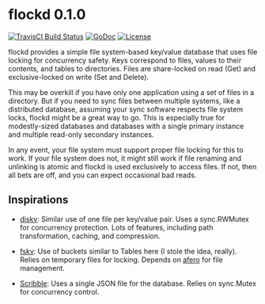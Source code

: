 flockd 0.1.0
============

[![TravisCI Build Status](https://img.shields.io/travis/iovation/flockd/master.svg)](https://travis-ci.org/iovation/flockd)
[![GoDoc](https://img.shields.io/badge/godoc-flockd-blue.svg)](https://godoc.org/github.com/iovation/flockd)
[![License](https://img.shields.io/github/license/mashape/apistatus.svg)](https://github.com/iovation/flockd/blob/master/LICENSE)

flockd provides a simple file system-based key/value database that uses file
locking for concurrency safety. Keys correspond to files, values to their
contents, and tables to directories. Files are share-locked on read (Get) and
exclusive-locked on write (Set and Delete).

This may be overkill if you have only one application using a set of files in a
directory. But if you need to sync files between multiple systems, like a
distributed database, assuming your sync software respects file system locks,
flockd might be a great way to go. This is especially true for modestly-sized
databases and databases with a single primary instance and multiple read-only
secondary instances.

In any event, your file system must support proper file locking for this to
work. If your file system does not, it might still work if file renaming and
unlinking is atomic and flockd is used exclusively to access files. If not,
then all bets are off, and you can expect occasional bad reads.

Inspirations
------------

*   [diskv](https://github.com/peterbourgon/diskv): Similar use of one file per
    key/value pair. Uses a sync.RWMutex for concurrency protection. Lots of
    features, including path transformation, caching, and compression.

*   [fskv](https://github.com/nickalie/fskv): Use of buckets similar to Tables
    here (I stole the idea, really). Relies on temporary files for locking.
    Depends on [afero](https://github.com/spf13/afero) for file management.

*   [Scribble](https://github.com/nanobox-io/golang-scribble): Uses a single
    JSON file for the database. Relies on sync.Mutex for concurrency control.
